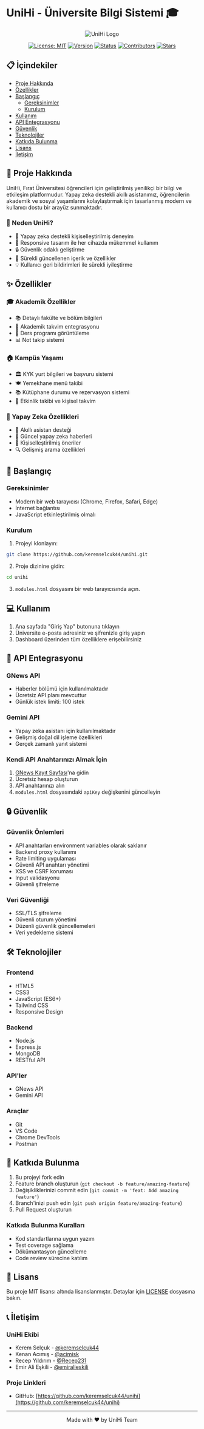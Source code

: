 # UniHi - Üniversite Bilgi Sistemi 🎓

<div align="center">

![UniHi Logo](photos/Logo.png)

[![License: MIT](https://img.shields.io/badge/License-MIT-yellow.svg)](https://opensource.org/licenses/MIT)
[![Version](https://img.shields.io/badge/Version-2.0-blue.svg)](https://github.com/keremselcuk44/unihi)
[![Status](https://img.shields.io/badge/Status-Active-success.svg)](https://github.com/keremselcuk44/unihi)
[![Contributors](https://img.shields.io/github/contributors/keremselcuk44/unihi)](https://github.com/keremselcuk44/unihi/graphs/contributors)
[![Stars](https://img.shields.io/github/stars/keremselcuk44/unihi)](https://github.com/keremselcuk44/unihi/stargazers)

</div>

## 📋 İçindekiler

- [Proje Hakkında](#-proje-hakkında)
- [Özellikler](#-özellikler)
- [Başlangıç](#-başlangıç)
  - [Gereksinimler](#gereksinimler)
  - [Kurulum](#kurulum)
- [Kullanım](#-kullanım)
- [API Entegrasyonu](#-api-entegrasyonu)
- [Güvenlik](#-güvenlik)
- [Teknolojiler](#-teknolojiler)
- [Katkıda Bulunma](#-katkıda-bulunma)
- [Lisans](#-lisans)
- [İletişim](#-iletişim)

## 🎯 Proje Hakkında

UniHi, Fırat Üniversitesi öğrencileri için geliştirilmiş yenilikçi bir bilgi ve etkileşim platformudur. Yapay zeka destekli akıllı asistanımız, öğrencilerin akademik ve sosyal yaşamlarını kolaylaştırmak için tasarlanmış modern ve kullanıcı dostu bir arayüz sunmaktadır.

### 🌟 Neden UniHi?

- 🤖 Yapay zeka destekli kişiselleştirilmiş deneyim
- 📱 Responsive tasarım ile her cihazda mükemmel kullanım
- 🔒 Güvenlik odaklı geliştirme
- 🚀 Sürekli güncellenen içerik ve özellikler
- 💡 Kullanıcı geri bildirimleri ile sürekli iyileştirme

## ✨ Özellikler

### 🎓 Akademik Özellikler
- 📚 Detaylı fakülte ve bölüm bilgileri
- 📅 Akademik takvim entegrasyonu
- 📝 Ders programı görüntüleme
- 📊 Not takip sistemi

### 🏠 Kampüs Yaşamı
- 🏛️ KYK yurt bilgileri ve başvuru sistemi
- 🍽️ Yemekhane menü takibi
- 📚 Kütüphane durumu ve rezervasyon sistemi
- 🎯 Etkinlik takibi ve kişisel takvim

### 🤖 Yapay Zeka Özellikleri
- 💬 Akıllı asistan desteği
- 📰 Güncel yapay zeka haberleri
- 🎯 Kişiselleştirilmiş öneriler
- 🔍 Gelişmiş arama özellikleri

## 🚀 Başlangıç

### Gereksinimler

- Modern bir web tarayıcısı (Chrome, Firefox, Safari, Edge)
- İnternet bağlantısı
- JavaScript etkinleştirilmiş olmalı

### Kurulum

1. Projeyi klonlayın:
```bash
git clone https://github.com/keremselcuk44/unihi.git
```

2. Proje dizinine gidin:
```bash
cd unihi
```

3. `modules.html` dosyasını bir web tarayıcısında açın.

## 💻 Kullanım

1. Ana sayfada "Giriş Yap" butonuna tıklayın
2. Üniversite e-posta adresiniz ve şifrenizle giriş yapın
3. Dashboard üzerinden tüm özelliklere erişebilirsiniz

## 🔌 API Entegrasyonu

### GNews API
- Haberler bölümü için kullanılmaktadır
- Ücretsiz API planı mevcuttur
- Günlük istek limiti: 100 istek

### Gemini API
- Yapay zeka asistanı için kullanılmaktadır
- Gelişmiş doğal dil işleme özellikleri
- Gerçek zamanlı yanıt sistemi

### Kendi API Anahtarınızı Almak İçin

1. [GNews Kayıt Sayfası](https://gnews.io/register)'na gidin
2. Ücretsiz hesap oluşturun
3. API anahtarınızı alın
4. `modules.html` dosyasındaki `apiKey` değişkenini güncelleyin

## 🔒 Güvenlik

### Güvenlik Önlemleri
- API anahtarları environment variables olarak saklanır
- Backend proxy kullanımı
- Rate limiting uygulaması
- Güvenli API anahtarı yönetimi
- XSS ve CSRF koruması
- Input validasyonu
- Güvenli şifreleme

### Veri Güvenliği
- SSL/TLS şifreleme
- Güvenli oturum yönetimi
- Düzenli güvenlik güncellemeleri
- Veri yedekleme sistemi

## 🛠️ Teknolojiler

### Frontend
- HTML5
- CSS3
- JavaScript (ES6+)
- Tailwind CSS
- Responsive Design

### Backend
- Node.js
- Express.js
- MongoDB
- RESTful API

### API'ler
- GNews API
- Gemini API

### Araçlar
- Git
- VS Code
- Chrome DevTools
- Postman

## 🤝 Katkıda Bulunma

1. Bu projeyi fork edin
2. Feature branch oluşturun (`git checkout -b feature/amazing-feature`)
3. Değişikliklerinizi commit edin (`git commit -m 'feat: Add amazing feature'`)
4. Branch'inizi push edin (`git push origin feature/amazing-feature`)
5. Pull Request oluşturun

### Katkıda Bulunma Kuralları
- Kod standartlarına uygun yazım
- Test coverage sağlama
- Dökümantasyon güncelleme
- Code review sürecine katılım

## 📄 Lisans

Bu proje MIT lisansı altında lisanslanmıştır. Detaylar için [LICENSE](LICENSE) dosyasına bakın.

## 📞 İletişim

### UniHi Ekibi
- Kerem Selçuk - [@keremselcuk44](https://github.com/keremselcuk44)
- Kenan Acımış -  [@acimisk](https://github.com/acimisk)
- Recep Yıldırım - [@Recep231](https://github.com/Recep231)
- Emir Ali Eşkili - [@emiralieskili](https://github.com/emiralieskili)

### Proje Linkleri
- GitHub: [https://github.com/keremselcuk44/unihi](https://github.com/keremselcuk44/unihi)

---

<div align="center">
Made with ❤️ by UniHi Team
</div>
